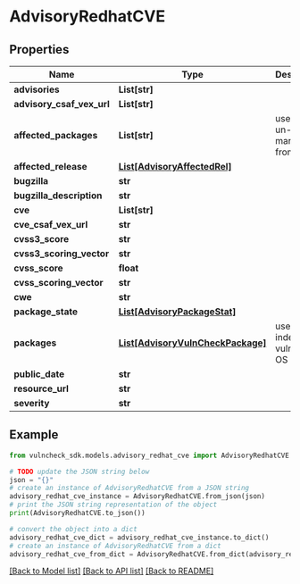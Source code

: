 # AdvisoryRedhatCVE


## Properties

Name | Type | Description | Notes
------------ | ------------- | ------------- | -------------
**advisories** | **List[str]** |  | [optional] 
**advisory_csaf_vex_url** | **List[str]** |  | [optional] 
**affected_packages** | **List[str]** | used for un-marshlling from redhat | [optional] 
**affected_release** | [**List[AdvisoryAffectedRel]**](AdvisoryAffectedRel.md) |  | [optional] 
**bugzilla** | **str** |  | [optional] 
**bugzilla_description** | **str** |  | [optional] 
**cve** | **List[str]** |  | [optional] 
**cve_csaf_vex_url** | **str** |  | [optional] 
**cvss3_score** | **str** |  | [optional] 
**cvss3_scoring_vector** | **str** |  | [optional] 
**cvss_score** | **float** |  | [optional] 
**cvss_scoring_vector** | **str** |  | [optional] 
**cwe** | **str** |  | [optional] 
**package_state** | [**List[AdvisoryPackageStat]**](AdvisoryPackageStat.md) |  | [optional] 
**packages** | [**List[AdvisoryVulnCheckPackage]**](AdvisoryVulnCheckPackage.md) | used to index into vulncheck OS | [optional] 
**public_date** | **str** |  | [optional] 
**resource_url** | **str** |  | [optional] 
**severity** | **str** |  | [optional] 

## Example

```python
from vulncheck_sdk.models.advisory_redhat_cve import AdvisoryRedhatCVE

# TODO update the JSON string below
json = "{}"
# create an instance of AdvisoryRedhatCVE from a JSON string
advisory_redhat_cve_instance = AdvisoryRedhatCVE.from_json(json)
# print the JSON string representation of the object
print(AdvisoryRedhatCVE.to_json())

# convert the object into a dict
advisory_redhat_cve_dict = advisory_redhat_cve_instance.to_dict()
# create an instance of AdvisoryRedhatCVE from a dict
advisory_redhat_cve_from_dict = AdvisoryRedhatCVE.from_dict(advisory_redhat_cve_dict)
```
[[Back to Model list]](../README.md#documentation-for-models) [[Back to API list]](../README.md#documentation-for-api-endpoints) [[Back to README]](../README.md)


